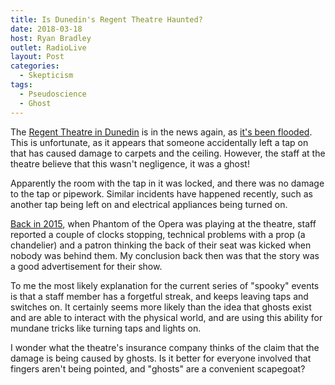 ```yaml
---
title: Is Dunedin's Regent Theatre Haunted?
date: 2018-03-18
host: Ryan Bradley
outlet: RadioLive
layout: Post
categories:
  - Skepticism
tags:
  - Pseudoscience
  - Ghost
---
```


The [Regent Theatre in Dunedin](http://hauntedauckland.com/site/regent-theatre-dunedin/) is in the news again, as [it's been flooded](https://www.odt.co.nz/news/dunedin/ghostly-gushing-mystifies-regent-workers). This is unfortunate, as it appears that someone accidentally left a tap on that has caused damage to carpets and the ceiling. However, the staff at the theatre believe that this wasn't negligence, it was a ghost!

<!-- more -->

Apparently the room with the tap in it was locked, and there was no damage to the tap or pipework. Similar incidents have happened recently, such as another tap being left on and electrical appliances being turned on.

[Back in 2015](https://www.odt.co.nz/news/dunedin/who-kicked-seat-and-other-theatrical-riddles), when Phantom of the Opera was playing at the theatre, staff reported a couple of clocks stopping, technical problems with a prop (a chandelier) and a patron thinking the back of their seat was kicked when nobody was behind them. My conclusion back then was that the story was a good advertisement for their show.

To me the most likely explanation for the current series of "spooky" events is that a staff member has a forgetful streak, and keeps leaving taps and switches on. It certainly seems more likely than the idea that ghosts exist and are able to interact with the physical world, and are using this ability for mundane tricks like turning taps and lights on.

I wonder what the theatre's insurance company thinks of the claim that the damage is being caused by ghosts. Is it better for everyone involved that fingers aren't being pointed, and "ghosts" are a convenient scapegoat?
